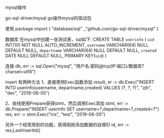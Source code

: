 mysql操作

go-sql-driver/mysql
go操作mysql的驱动包

使用
package
import (
    "database/sql"
    _"github.com/go-sql-driver/mysql"
)

数据库
在mysql中创建一张测试表，sql如下:
CREATE TABLE `userinfo` (
    `uid` INT(10) NOT NULL AUTO_INCREMENT,
    `username` VARCHAR(64) NULL DEFAULT NULL,
    `departname` VARCHAR(64) NULL DEFAULT NULL,
    `created` DATE NULL DEFAULT NULL,
    PRIMARY KEY(`uid`)
)

连接
db, err := sql.Open("mysql", "用户名:密码@tcp(IP:端口)/数据库?charset=utf8")

insert
有两种方法
1、直接使用Exec函数添加
result, er := db.Exec("INSERT INTO userinfo(username, departname,created) VALUES (?, ?, ?)", "zjh", "dev", "2019-06-05")

2、收线使用Prepare获得stmt，然后调用Exec添加
stmt, err := db.Prepare("INSERT userinfo SET username=?,departname=?,created=?")
res, err := stmt.Exec("iris", "test", "2019-06-05")

另外一个经常用到的功能，获得刚刚添加数据的自增ID
id, err := res,LastInsertId()

